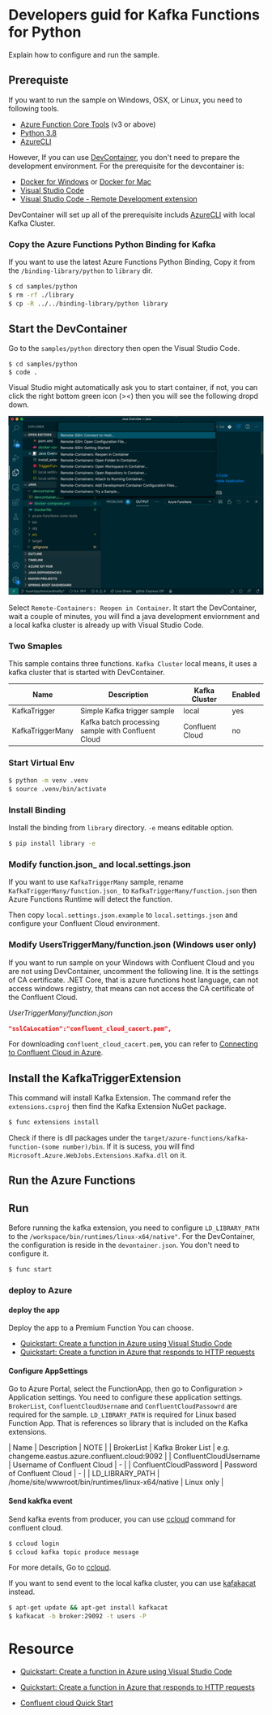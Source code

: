 # Developers guid for Kafka Functions for Python

Explain how to configure and run the sample.

## Prerequiste

If you want to run the sample on Windows, OSX, or Linux, you need to following tools.

* [Azure Function Core Tools](https://github.com/Azure/azure-functions-core-tools) (v3 or above)
* [Python 3.8](https://www.python.org/downloads/release/python-381/)
* [AzureCLI](https://docs.microsoft.com/en-us/cli/azure/install-azure-cli?view=azure-cli-latest)

However, If you can use [DevContainer](https://code.visualstudio.com/docs/remote/containers), you don't need to prepare the development environment. For the prerequisite for the devcontainer is:

* [Docker for Windows](https://docs.docker.com/docker-for-windows/) or [Docker for Mac](https://docs.docker.com/docker-for-mac/install/)
* [Visual Studio Code](https://code.visualstudio.com/)
* [Visual Studio Code - Remote Development extension](https://marketplace.visualstudio.com/items?itemName=ms-vscode-remote.vscode-remote-extensionpack)

DevContainer will set up all of the prerequisite includs [AzureCLI](https://docs.microsoft.com/en-us/cli/azure/install-azure-cli?view=azure-cli-latest) with local Kafka Cluster.

### Copy the Azure Functions Python Binding for Kafka

If you want to use the latest Azure Functions Python Binding, Copy it from the `/binding-library/python` to `library` dir.

```bash
$ cd samples/python
$ rm -rf ./library
$ cp -R ../../binding-library/python library
```

## Start the DevContainer

Go to the `samples/python` directory then open the Visual Studio Code.

```
$ cd samples/python
$ code .
```

Visual Studio might automatically ask you to start container, if not, you can click the right bottom green icon (><) then you will see the following dropd down.

![Remote Container](../../docs/images/RemoteContainer.png)

Select `Remote-Containers: Reopen in Container`. It start the DevContainer, wait a couple of minutes, you will find a java development enviornment and a local kafka cluster is already up with Visual Studio Code.

### Two Smaples

This sample contains three functions. `Kafka Cluster` local means, it uses a kafka cluster that is started with DevContainer.

| Name | Description | Kafka Cluster| Enabled |
| ----- | --------------- | -------| ---|
| KafkaTrigger | Simple Kafka trigger sample | local | yes |
| KafkaTriggerMany | Kafka batch processing sample with Confluent Cloud | Confluent Cloud | no |

### Start Virtual Env

```bash
$ python -m venv .venv
$ source .venv/bin/activate
```

### Install Binding

Install the binding from `library` directory. `-e` means editable option.

```bash
$ pip install library -e
```

### Modify function.json_ and local.settings.json

If you want to use `KafkaTriggerMany` sample, rename `KafkaTriggerMany/function.json_` to `KafkaTriggerMany/function.json` then Azure Functions Runtime will detect the function.

Then copy `local.settings.json.example` to `local.settings.json` and configure your Confluent Cloud environment.

### Modify UsersTriggerMany/function.json (Windows user only)

If you want to run sample on your Windows with Confluent Cloud and you are not using DevContainer, uncomment the following line. It is the settings of CA certificate. .NET Core, that is azure functions host language, can not access windows registry, that means can not access the CA certificate of the Confluent Cloud.

_UserTriggerMany/function.json_

```json
"sslCaLocation":"confluent_cloud_cacert.pem",
```

For downloading `confluent_cloud_cacert.pem`, you can refer to [Connecting to Confluent Cloud in Azure](https://github.com/Azure/azure-functions-kafka-extension#connecting-to-confluent-cloud-in-azure).

## Install the KafkaTriggerExtension

This command will install Kafka Extension. The command refer the `extensions.csproj` then find the Kafka Extension NuGet package.

```bash
$ func extensions install
```

Check if there is dll packages under the `target/azure-functions/kafka-function-(some number)/bin`. If it is sucess, you will find `Microsoft.Azure.WebJobs.Extensions.Kafka.dll` on it. 

## Run the Azure Functions

## Run 

Before running the kafka extension, you need to configure `LD_LIBRARY_PATH` to the `/workspace/bin/runtimes/linux-x64/native"`. For the DevContainer, the configuration is reside in the `devontainer.json`. You don't need to configure it.

```bash
$ func start
```

### deploy to Azure

#### deploy the app

Deploy the app to a Premium Function You can choose.

* [Quickstart: Create a function in Azure using Visual Studio Code](https://docs.microsoft.com/en-us/azure/azure-functions/functions-create-first-function-vs-code?pivots=programming-language-python)
* [Quickstart: Create a function in Azure that responds to HTTP requests](https://docs.microsoft.com/en-us/azure/azure-functions/functions-create-first-azure-function-azure-cli?tabs=bash%2Cbrowser&pivots=programming-language-python)

#### Configure AppSettings

Go to Azure Portal, select the FunctionApp, then go to Configuration > Application settings. You need to configure these application settings. `BrokerList`, `ConfluentCloudUsername` and `ConfluentCloudPassowrd` are required for the sample. 
`LD_LIBRARY_PATH` is required for Linux based Function App. That is references so library that is included on the Kafka extensions. 

| Name | Description | NOTE |
| BrokerList | Kafka Broker List | e.g. changeme.eastus.azure.confluent.cloud:9092 |
| ConfluentCloudUsername | Username of Confluent Cloud | - |
| ConfluentCloudPassword | Password of Confluent Cloud | - |
| LD_LIBRARY_PATH | /home/site/wwwroot/bin/runtimes/linux-x64/native | Linux only |

#### Send kakfka event

Send kafka events from producer, you can use [ccloud](https://docs.confluent.io/current/cloud/cli/index.html) command for confluent cloud.

```bash
$ ccloud login
$ ccloud kafka topic produce message
```

For more details, Go to [ccloud](https://docs.confluent.io/current/cloud/cli/command-reference/ccloud.html).

If you want to send event to the local kafka cluster, you can use
[kafakacat](https://docs.confluent.io/current/app-development/kafkacat-usage.html) instead.

```bash
$ apt-get update && apt-get install kafkacat
$ kafkacat -b broker:29092 -t users -P
```

# Resource

* [Quickstart: Create a function in Azure using Visual Studio Code](https://docs.microsoft.com/en-us/azure/azure-functions/functions-create-first-function-vs-code?pivots=programming-language-python)
* [Quickstart: Create a function in Azure that responds to HTTP requests](https://docs.microsoft.com/en-us/azure/azure-functions/functions-create-first-azure-function-azure-cli?tabs=bash%2Cbrowser&pivots=programming-language-python)

* [Confluent cloud Quick Start](https://docs.confluent.io/current/quickstart/cloud-quickstart/index.html#cloud-quickstart)

